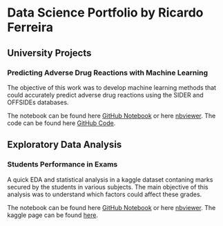 # Data Science Portfolio by Ricardo Ferreira


## University Projects

### Predicting Adverse Drug Reactions with Machine Learning

The objective of this work was to develop machine learning methods that could accurately predict adverse drug reactions using the SIDER and OFFSIDEs databases. 

The notebook can be found here [GitHub Notebook](https://github.com/ricardoamferreira/Predicting-Adverse-Drug-Reactions-with-Machine-Learning/blob/master/Predicting%20Adverse%20Drug%20Reactions%20With%20Machine%20Learning.ipynb) or here [nbviewer](https://nbviewer.jupyter.org/github/ricardoamferreira/Predicting-Adverse-Drug-Reactions-with-Machine-Learning/blob/master/Predicting%20Adverse%20Drug%20Reactions%20With%20Machine%20Learning.ipynb). The code can be found here [GitHub Code](https://github.com/ricardoamferreira/Predicting-Adverse-Drug-Reactions-with-Machine-Learning).


## Exploratory Data Analysis

### Students Performance in Exams

A quick EDA and statistical analysis in a kaggle dataset contaning marks secured by the students in various subjects. The main objective of this analysis was to understand which factors could affect these grades. 

The notebook can be found here [GitHub Notebook](https://github.com/ricardoamferreira/ricardoferreira.github.io/blob/master/Notebooks/students-performance-in-exams-quick-eda.ipynb) or here [nbviewer](https://nbviewer.jupyter.org/github/ricardoamferreira/ricardoamferreira.github.io/blob/master/Notebooks/students-performance-in-exams-quick-eda.ipynb). The kaggle page can be found [here](https://www.kaggle.com/spscientist/students-performance-in-exams).
